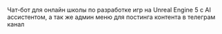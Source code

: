 Чат-бот для онлайн школы по разработке игр на Unreal Engine 5 с AI ассистентом, а так же админ меню для постинга контента в телеграм канал
